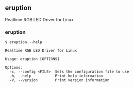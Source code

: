 ## eruption

Realtime RGB LED Driver for Linux

### eruption

```shell
$ eruption --help

Realtime RGB LED Driver for Linux

Usage: eruption [OPTIONS]

Options:
  -c, --config <FILE>  Sets the configuration file to use
  -h, --help           Print help information
  -V, --version        Print version information

```
